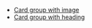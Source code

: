 <ul class="list-bare">
    <li><a href="https://coop-design-system.herokuapp.com/components/detail/card-image.html">Card group with image</a></li>
    <li><a href="https://coop-design-system.herokuapp.com/components/detail/card-group-heading.html">Card group with heading</a></li>
</ul> 
